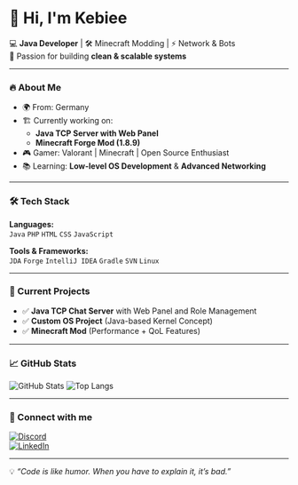 # 👋 Hi, I'm Kebiee

💻 **Java Developer** | 🛠 Minecraft Modding | ⚡ Network & Bots  
🎯 Passion for building **clean & scalable systems**

---

### 🔥 About Me
- 🌍 From: Germany
- 🏗 Currently working on:
  - **Java TCP Server with Web Panel**
  - **Minecraft Forge Mod (1.8.9)**
- 🎮 Gamer: Valorant | Minecraft | Open Source Enthusiast
- 📚 Learning: **Low-level OS Development** & **Advanced Networking**

---

### 🛠 Tech Stack
**Languages:**  
`Java` `PHP` `HTML` `CSS` `JavaScript`

**Tools & Frameworks:**  
`JDA` `Forge` `IntelliJ IDEA` `Gradle` `SVN` `Linux`

---

### 📌 Current Projects
- ✅ **Java TCP Chat Server** with Web Panel and Role Management  
- ✅ **Custom OS Project** (Java-based Kernel Concept)  
- ✅ **Minecraft Mod** (Performance + QoL Features)

---

### 📈 GitHub Stats
![GitHub Stats](https://github-readme-stats.vercel.app/api?username=DEINUSERNAME&show_icons=true&theme=dark)
![Top Langs](https://github-readme-stats.vercel.app/api/top-langs/?username=DEINUSERNAME&layout=compact&theme=dark)

---

### 🔗 Connect with me
[![Discord](https://img.shields.io/badge/Discord-7289DA?style=for-the-badge&logo=discord&logoColor=white)](https://discord.gg/deinserver)  
[![LinkedIn](https://img.shields.io/badge/LinkedIn-0A66C2?style=for-the-badge&logo=linkedin&logoColor=white)](https://linkedin.com/in/deinprofil)

---

💡 *“Code is like humor. When you have to explain it, it’s bad.”*
